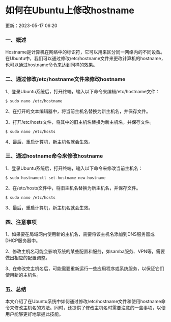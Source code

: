 # 如何在Ubuntu上修改hostname

更新：2023-05-17 06:20

### 一、概述

Hostname是计算机在网络中的标识符，它可以用来区分同一网络内的不同设备。在Ubuntu中，我们可以通过修改/etc/hostname文件来更改计算机的hostname，也可以通过hostname命令来达到同样的效果。

### 二、通过修改/etc/hostname文件来修改hostname

1、登录Ubuntu系统后，打开终端，输入以下命令来编辑/etc/hostname文件：

```
$ sudo nano /etc/hostname
```

2、在打开的文本编辑器中，将当前主机名替换为新主机名，并保存文件。

3、打开/etc/hosts文件，将其中的旧主机名替换为新主机名，并保存文件。

```
$ sudo nano /etc/hosts
```

4、最后，重启计算机，新主机名就会生效。

### 三、通过hostname命令来修改hostname

1、登录Ubuntu系统后，打开终端，输入以下命令来修改当前主机名：

```
$ sudo hostnamectl set-hostname new-hostname
```

2、在/etc/hosts文件中，将旧主机名替换为新主机名，并保存文件。

```
$ sudo nano /etc/hosts
```

3、最后，重启计算机，新主机名就会生效。

### 四、注意事项

1、如果要在局域网内使用新的主机名，需要将该主机名添加到DNS服务器或DHCP服务器中。

2、修改主机名可能会影响系统的某些配置和服务，如samba服务、VPN等，需要做出相应的配置调整。

3、在修改完主机名后，可能需要重新运行一些应用程序或系统服务，以保证它们使用新的主机名。

### 五、总结

本文介绍了在Ubuntu系统中如何通过修改/etc/hostname文件和使用hostname命令来修改主机名的方法。同时，还提供了修改主机名时需要注意的一些事项，以便用户能够更好地掌握此技能。